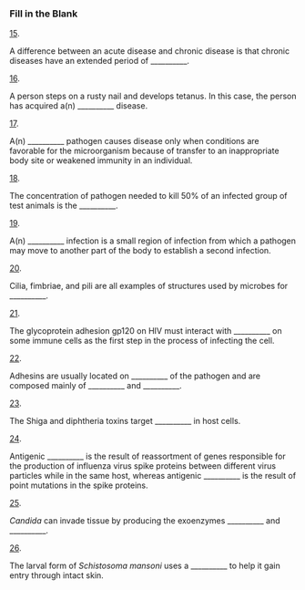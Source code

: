### Fill in the Blank

[15](https://openstax.org/books/microbiology/pages/chapter-15#fs-id1167584823269-solution). 

A difference between an acute disease and chronic disease is that chronic diseases have an extended period of \_\_\_\_\_\_\_\_\_\_.

[16](https://openstax.org/books/microbiology/pages/chapter-15#fs-id1167585158037-solution). 

A person steps on a rusty nail and develops tetanus. In this case, the person has acquired a(n) \_\_\_\_\_\_\_\_\_\_ disease.

[17](https://openstax.org/books/microbiology/pages/chapter-15#fs-id1167585822266-solution). 

A(n) \_\_\_\_\_\_\_\_\_\_ pathogen causes disease only when conditions are favorable for the microorganism because of transfer to an inappropriate body site or weakened immunity in an individual.

[18](https://openstax.org/books/microbiology/pages/chapter-15#fs-id1167585909815-solution). 

The concentration of pathogen needed to kill 50% of an infected group of test animals is the \_\_\_\_\_\_\_\_\_\_.

[19](https://openstax.org/books/microbiology/pages/chapter-15#fs-id1167585789977-solution). 

A(n) \_\_\_\_\_\_\_\_\_\_ infection is a small region of infection from which a pathogen may move to another part of the body to establish a second infection.

[20](https://openstax.org/books/microbiology/pages/chapter-15#fs-id1167582694432-solution). 

Cilia, fimbriae, and pili are all examples of structures used by microbes for \_\_\_\_\_\_\_\_\_\_.

[21](https://openstax.org/books/microbiology/pages/chapter-15#fs-id1167584961254-solution). 

The glycoprotein adhesion gp120 on HIV must interact with \_\_\_\_\_\_\_\_\_\_ on some immune cells as the first step in the process of infecting the cell.

[22](https://openstax.org/books/microbiology/pages/chapter-15#fs-id1167583882735-solution). 

Adhesins are usually located on \_\_\_\_\_\_\_\_\_\_ of the pathogen and are composed mainly of \_\_\_\_\_\_\_\_\_\_ and \_\_\_\_\_\_\_\_\_\_.

[23](https://openstax.org/books/microbiology/pages/chapter-15#fs-id1167583882759-solution). 

The Shiga and diphtheria toxins target \_\_\_\_\_\_\_\_\_\_ in host cells.

[24](https://openstax.org/books/microbiology/pages/chapter-15#fs-id1167584771056-solution). 

Antigenic \_\_\_\_\_\_\_\_\_\_ is the result of reassortment of genes responsible for the production of influenza virus spike proteins between different virus particles while in the same host, whereas antigenic \_\_\_\_\_\_\_\_\_\_ is the result of point mutations in the spike proteins.

[25](https://openstax.org/books/microbiology/pages/chapter-15#fs-id1167583625948-solution). 

*Candida* can invade tissue by producing the exoenzymes \_\_\_\_\_\_\_\_\_\_ and \_\_\_\_\_\_\_\_\_\_.

[26](https://openstax.org/books/microbiology/pages/chapter-15#fs-id1167583904918-solution). 

The larval form of *Schistosoma mansoni* uses a \_\_\_\_\_\_\_\_\_\_ to help it gain entry through intact skin.